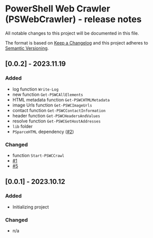 # PowerShell Web Crawler (PSWebCrawler) - release notes

All notable changes to this project will be documented in this file.

The format is based on [Keep a Changelog](http://keepachangelog.com/) and this project adheres to [Semantic Versioning](http://semver.org/).

## [0.0.2] - 2023.11.19

### Added

- log function `Write-Log`
- new function `Get-PSWCAllElements`
- HTML metadata function `Get-PSWCHTMLMetadata`
- image Urls function `Get-PSWCImageUrls`
- contact function `Get-PSWCContactInformation`
- header function `Get-PSWCHeadersAndValues`
- resolve function `Get-PSWCGetHostAddresses`
- `lib` folder
- `PSparceHTML` dependency ([#2](https://github.com/voytas75/PSWebCrawler/issues/2))

### Changed

- function `Start-PSWCCrawl`
- [#1](https://github.com/voytas75/PSWebCrawler/issues/1)
- [#5](https://github.com/voytas75/PSWebCrawler/issues/5)

## [0.0.1] - 2023.10.12

### Added

- Initializing project

### Changed

- n/a
